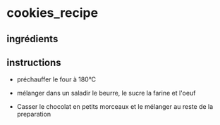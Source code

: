 # cookies_recipe

## ingrédients



## instructions
- préchauffer le four à 180°C
	
- mélanger dans un saladir le beurre, le sucre la farine et l'oeuf

- Casser le chocolat en petits morceaux et le mélanger au reste de la preparation


